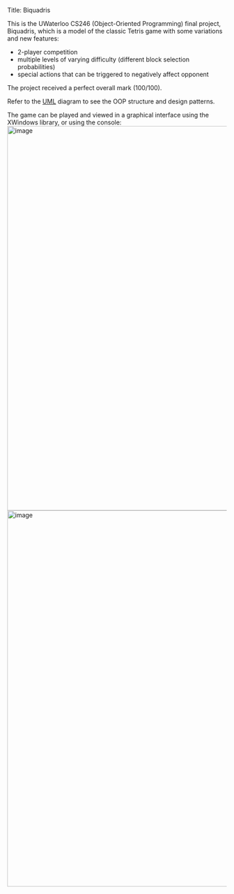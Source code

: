 Title: Biquadris

This is the UWaterloo CS246 (Object-Oriented Programming) final project, Biquadris, which is a model of the classic Tetris game with some variations and new features:
- 2-player competition
- multiple levels of varying difficulty (different block selection probabilities)
- special actions that can be triggered to negatively affect opponent

The project received a perfect overall mark (100/100).

Refer to the [UML](uml-final.pdf) diagram to see the OOP structure and design patterns.

The game can be played and viewed in a graphical interface using the XWindows library, or using the console:
<img width="999" height="880" alt="image" src="https://github.com/user-attachments/assets/5e28e73c-1ded-4a38-b2cb-203a699abd78" />
<img width="550" height="861" alt="image" src="https://github.com/user-attachments/assets/08493407-603b-4b1d-81a6-6a4b1e0fe9b4" />

